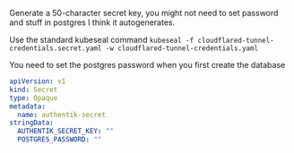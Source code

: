 Generate a 50-character secret key, you might not need to set password and stuff in postgres I think it autogenerates.

Use the standard kubeseal command  `kubeseal -f cloudflared-tunnel-credentials.secret.yaml -w cloudflared-tunnel-credentials.yaml`

You need to set the postgres password when you first create the database

```yaml
apiVersion: v1
kind: Secret
type: Opaque
metadata:
  name: authentik-secret
stringData:
  AUTHENTIK_SECRET_KEY: ""
  POSTGRES_PASSWORD: ""
```